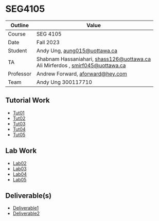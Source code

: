 # SEG4105

| Outline | Value |
| --- | --- |
| Course | SEG 4105 |
| Date | Fall 2023 |
| Student | Andy Ung, aung015@uottawa.ca |
| TA | Shabnam Hassaniahari, shass126@uottawa.ca <br> Ali Mirferdos , smirf045@uottawa.ca| 
| Professor | Andrew Forward, aforward@hey.com |  
| Team | Andy Ung 300117710 <br>|

## Tutorial Work
* [Tut01](tut01)
* [Tut02](tut02)
* [Tut03](tut03)
* [Tut04](tut04)
* [Tut05](tut05)

## Lab Work
* [Lab02](lab02)
* [Lab03](lab03)
* [Lab04](lab04)
* [Lab05](lab05)

## Deliverable(s)
* [Deliverable1](lab03)
* [Deliverable2](del02)